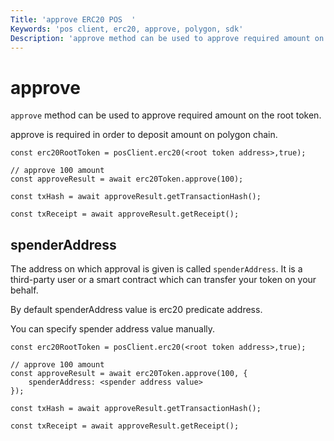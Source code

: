 ```yaml
---
Title: 'approve ERC20 POS  '
Keywords: 'pos client, erc20, approve, polygon, sdk'
Description: 'approve method can be used to approve required amount on the root token.'
---
```


# approve

`approve` method can be used to approve required amount on the root token.

approve is required in order to deposit amount on polygon chain.

```
const erc20RootToken = posClient.erc20(<root token address>,true);

// approve 100 amount
const approveResult = await erc20Token.approve(100);

const txHash = await approveResult.getTransactionHash();

const txReceipt = await approveResult.getReceipt();

```

## spenderAddress

The address on which approval is given is called `spenderAddress`. It is a third-party user or a smart contract which can transfer your token on your behalf.

By default spenderAddress value is erc20 predicate address.

You can specify spender address value manually.

```
const erc20RootToken = posClient.erc20(<root token address>,true);

// approve 100 amount
const approveResult = await erc20Token.approve(100, {
    spenderAddress: <spender address value>
});

const txHash = await approveResult.getTransactionHash();

const txReceipt = await approveResult.getReceipt();

```